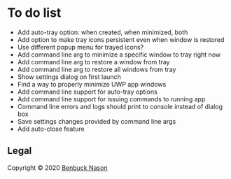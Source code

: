 # To do list

- Add auto-tray option: when created, when minimized, both
- Add option to make tray icons persistent even when window is restored
- Use different popup menu for trayed icons?
- Add command line arg to minimize a specific window to tray right now
- Add command line arg to restore a window from tray
- Add command line arg to restore all windows from tray
- Show settings dialog on first launch
- Find a way to properly minimize UWP app windows
- Add command line support for auto-tray options
- Add command line support for issuing commands to running app
- Command line errors and logs should print to console instead of dialog box
- Save settings changes provided by command line args
- Add auto-close feature

## Legal

Copyright &copy; 2020 [Benbuck Nason](<https://github.com/benbuck>)
